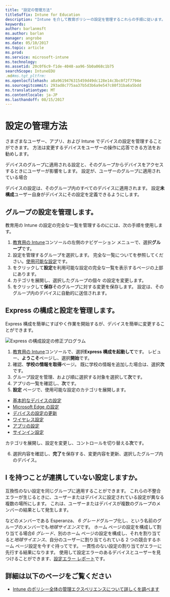 ```yaml
---
title: "設定の管理方法"
titleSuffix: Intune for Education
description: "Intune を介して教育ポリシーの設定を管理するこれらの手順に従います。"
keywords: 
author: barlanmsft
ms.author: barlan
manager: angrobe
ms.date: 05/10/2017
ms.topic: article
ms.prod: 
ms.service: microsoft-intune
ms.technology: 
ms.assetid: 20c0f6c9-f1de-4048-aa96-5b0a068c1b75
searchScope: IntuneEDU
.md#ms.tgt_pltfrm: 
ms.openlocfilehash: a8a9619476315459d49dc128e14c3bc0f2f7794e
ms.sourcegitcommit: 293ad8c775aa37b5d3b6a9e547c80f31ba6a5bdd
ms.translationtype: MT
ms.contentlocale: ja-JP
ms.lasthandoff: 08/15/2017
---
```

# <a name="how-do-i-manage-settings"></a>設定の管理方法

さまざまなユーザー、アプリ、および Intune でデバイスの設定を管理することができます。 方法は変更するデバイスをユーザーの操作に応答できる方法をお勧めします。

デバイスのグループに適用される設定と、そのグループからデバイスをアクセスするときにユーザーが影響をします。 設定が、ユーザーのグループに適用されている場合

デバイスの設定は、そのグループ内のすべてのデバイスに適用されます。 設定**未構成**ユーザー自身がデバイスにその設定を定義できるようにします。

## <a name="manage-settings-for-groups"></a>グループの設定を管理します。

教育用の Intune の設定の完全な一覧を管理するのにには、次の手順を使用します。
1. [教育用の Intune](https://intuneeducation.portal.azure.com)コンソールの左側のナビゲーション メニューで、選択**グループ**です。
2. 設定を管理するグループを選択します。 完全な一覧についてを参照してください。[使用可能な設定](what-are-settings.md)です。
3. をクリックして**設定**を利用可能な設定の完全な一覧を表示するページの上部にあります。
4. カテゴリを展開し、選択したグループの個々 の設定を変更します。
5. をクリックして**保存**そのグループに対する変更を保存します。 設定は、そのグループ内のデバイスに自動的に送信されます。

## <a name="manage-settings-with-express-configuration"></a>Express の構成と設定を管理します。

Express 構成を簡単にすばやく作業を開始するが、デバイスを簡単に変更することができます。

  ![Express の構成設定の修正プログラム](./media/express-config-006-choose-settings.png)

1. [教育用の Intune](https://intuneeducation.portal.azure.com)コンソールで、選択**Express 構成を起動して**です。 レビュー、**ようこそ**ページし、選択**開始**です。
2. 確認、**学校の情報を取得**ページ。 既に学校の情報を追加した場合は、選択**次**です。
3. グループ設定を管理、および順に選択する対象を選択して**次**です。
4. アプリの一覧を確認し、**次**です。
5. **設定** ページで、使用可能な設定のカテゴリを展開します。
  * [基本的なデバイスの設定](available-settings.md#basic-device-settings)
  * [Microsoft Edge の設定](available-settings.md#microsoft-edge-settings)
  * [デバイスの設定の更新](available-settings.md#device-update-settings)
  * [ワイヤレス設定](available-settings.md#wireless-settings)
  * [アプリの設定](available-settings.md#app-settings)
  * [サインイン設定](available-settings.md#sign-in-settings)

  カテゴリを展開し、設定を変更し、コントロールを切り替える**次**です。

6. 選択内容を確認し、**完了**を保存する、変更内容を更新、選択したグループ内のデバイス。

## <a name="can-i-ever-have-settings-that-dont-work-together"></a>I を持つことが連携していない設定しますか。

互換性のない設定を同じグループに適用することができます。 これらの不整合エラーが生じるときに、ユーザーまたはデバイスに設定されている設定が異なる複数の場所にします。 これは、ユーザーまたはデバイスが複数のグループのメンバーの結果として発生します。

などのメンバーである Esperanza、 *6 グレード*グループ化し、という名前のグループのメンバーでも*地球サイエンス*です。 ホーム ページの設定を構成して割り当てる場合*6 グレード*、別のホーム ページの設定を構成し、それを割り当てると*地球サイエンス*、自分のユーザーに割り当てられている 2 つの競合するホーム ページ設定を今すぐ持ってです。 一貫性のない設定の割り当てがエラーに先行する結果になります。 使用して設定エラーのあるデバイスとユーザーを見つけることができます、[設定エラー レポート](what-are-reports.md)です。

## <a name="find-out-more"></a>詳細は以下のページをご覧ください

- [Intune のポリシー全体の管理エクスペリエンスについて詳しくを調べます](https://docs.microsoft.com/intune/deploy-use/manage-settings-and-features-on-your-devices-with-microsoft-intune-policies)
